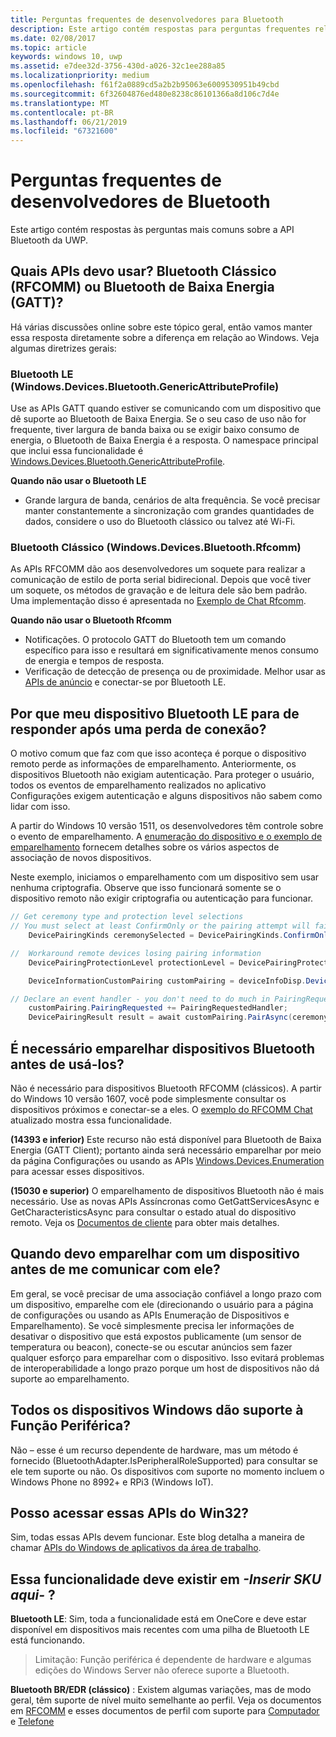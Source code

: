 ```yaml
---
title: Perguntas frequentes de desenvolvedores para Bluetooth
description: Este artigo contém respostas para perguntas frequentes relacionadas às APIs Bluetooth da UWP.
ms.date: 02/08/2017
ms.topic: article
keywords: windows 10, uwp
ms.assetid: e7dee32d-3756-430d-a026-32c1ee288a85
ms.localizationpriority: medium
ms.openlocfilehash: f61f2a0889cd5a2b2b95063e6009530951b49cbd
ms.sourcegitcommit: 6f32604876ed480e8238c86101366a8d106c7d4e
ms.translationtype: MT
ms.contentlocale: pt-BR
ms.lasthandoff: 06/21/2019
ms.locfileid: "67321600"
---
```

# <a name="bluetooth-developer-faq"></a>Perguntas frequentes de desenvolvedores de Bluetooth

Este artigo contém respostas às perguntas mais comuns sobre a API Bluetooth da UWP.

## <a name="what-apis-do-i-use-bluetooth-classic-rfcomm-or-bluetooth-low-energy-gatt"></a>Quais APIs devo usar? Bluetooth Clássico (RFCOMM) ou Bluetooth de Baixa Energia (GATT)?
Há várias discussões online sobre este tópico geral, então vamos manter essa resposta diretamente sobre a diferença em relação ao Windows. Veja algumas diretrizes gerais:

### <a name="bluetooth-le-windowsdevicesbluetoothgenericattributeprofile"></a>Bluetooth LE (Windows.Devices.Bluetooth.GenericAttributeProfile)

Use as APIs GATT quando estiver se comunicando com um dispositivo que dê suporte ao Bluetooth de Baixa Energia. Se o seu caso de uso não for frequente, tiver largura de banda baixa ou se exigir baixo consumo de energia, o Bluetooth de Baixa Energia é a resposta. O namespace principal que inclui essa funcionalidade é [Windows.Devices.Bluetooth.GenericAttributeProfile](https://docs.microsoft.com/en-us/uwp/api/Windows.Devices.Bluetooth.GenericAttributeProfile). 

**Quando não usar o Bluetooth LE**
- Grande largura de banda, cenários de alta frequência. Se você precisar manter constantemente a sincronização com grandes quantidades de dados, considere o uso do Bluetooth clássico ou talvez até Wi-Fi. 

### <a name="bluetooth-classic-windowsdevicesbluetoothrfcomm"></a>Bluetooth Clássico (Windows.Devices.Bluetooth.Rfcomm)

As APIs RFCOMM dão aos desenvolvedores um soquete para realizar a comunicação de estilo de porta serial bidirecional. Depois que você tiver um soquete, os métodos de gravação e de leitura dele são bem padrão. Uma implementação disso é apresentada no [Exemplo de Chat Rfcomm](https://github.com/Microsoft/Windows-universal-samples/tree/dev/Samples/BluetoothRfcommChat). 

**Quando não usar o Bluetooth Rfcomm** 
- Notificações. O protocolo GATT do Bluetooth tem um comando específico para isso e resultará em significativamente menos consumo de energia e tempos de resposta. 
- Verificação de detecção de presença ou de proximidade. Melhor usar as [APIs de anúncio](https://docs.microsoft.com/en-us/uwp/api/windows.devices.bluetooth.advertisement) e conectar-se por Bluetooth LE. 


## <a name="why-does-my-bluetooth-le-device-stop-responding-after-a-disconnect"></a>Por que meu dispositivo Bluetooth LE para de responder após uma perda de conexão?

O motivo comum que faz com que isso aconteça é porque o dispositivo remoto perde as informações de emparelhamento. Anteriormente, os dispositivos Bluetooth não exigiam autenticação. Para proteger o usuário, todos os eventos de emparelhamento realizados no aplicativo Configurações exigem autenticação e alguns dispositivos não sabem como lidar com isso. 

A partir do Windows 10 versão 1511, os desenvolvedores têm controle sobre o evento de emparelhamento. A [enumeração do dispositivo e o exemplo de emparelhamento](https://github.com/Microsoft/Windows-universal-samples/tree/master/Samples/DeviceEnumerationAndPairing) fornecem detalhes sobre os vários aspectos de associação de novos dispositivos.

Neste exemplo, iniciamos o emparelhamento com um dispositivo sem usar nenhuma criptografia. Observe que isso funcionará somente se o dispositivo remoto não exigir criptografia ou autenticação para funcionar.

```csharp
// Get ceremony type and protection level selections
// You must select at least ConfirmOnly or the pairing attempt will fail
    DevicePairingKinds ceremonySelected = DevicePairingKinds.ConfirmOnly;

//  Workaround remote devices losing pairing information
    DevicePairingProtectionLevel protectionLevel = DevicePairingProtectionLevel.None

    DeviceInformationCustomPairing customPairing = deviceInfoDisp.DeviceInformation.Pairing.Custom;

// Declare an event handler - you don't need to do much in PairingRequestedHandler since the ceremony is "None"
    customPairing.PairingRequested += PairingRequestedHandler;
    DevicePairingResult result = await customPairing.PairAsync(ceremonySelected, protectionLevel);
```

## <a name="do-i-have-to-pair-bluetooth-devices-before-using-them"></a>É necessário emparelhar dispositivos Bluetooth antes de usá-los?

Não é necessário para dispositivos Bluetooth RFCOMM (clássicos). A partir do Windows 10 versão 1607, você pode simplesmente consultar os dispositivos próximos e conectar-se a eles. O [exemplo do RFCOMM Chat](https://github.com/Microsoft/Windows-universal-samples/tree/dev/Samples/BluetoothRfcommChat) atualizado mostra essa funcionalidade. 

**(14393 e inferior)** Este recurso não está disponível para Bluetooth de Baixa Energia (GATT Client); portanto ainda será necessário emparelhar por meio da página Configurações ou usando as APIs [Windows.Devices.Enumeration](https://docs.microsoft.com/uwp/api/windows.devices.enumeration) para acessar esses dispositivos.

**(15030 e superior)** O emparelhamento de dispositivos Bluetooth não é mais necessário. Use as novas APIs Assíncronas como GetGattServicesAsync e GetCharacteristicsAsync para consultar o estado atual do dispositivo remoto. Veja os [Documentos de cliente](gatt-client.md) para obter mais detalhes. 

## <a name="when-should-i-pair-with-a-device-before-communicating-with-it"></a>Quando devo emparelhar com um dispositivo antes de me comunicar com ele?
Em geral, se você precisar de uma associação confiável a longo prazo com um dispositivo, emparelhe com ele (direcionando o usuário para a página de configurações ou usando as APIs Enumeração de Dispositivos e Emparelhamento). Se você simplesmente precisa ler informações de desativar o dispositivo que está expostos publicamente (um sensor de temperatura ou beacon), conecte-se ou escutar anúncios sem fazer qualquer esforço para emparelhar com o dispositivo. Isso evitará problemas de interoperabilidade a longo prazo porque um host de dispositivos não dá suporte ao emparelhamento. 

## <a name="do-all-windows-devices-support-peripheral-role"></a>Todos os dispositivos Windows dão suporte à Função Periférica?

Não – esse é um recurso dependente de hardware, mas um método é fornecido (BluetoothAdapter.IsPeripheralRoleSupported) para consultar se ele tem suporte ou não.  Os dispositivos com suporte no momento incluem o Windows Phone no 8992+ e RPi3 (Windows IoT). 

## <a name="can-i-access-these-apis-from-win32"></a>Posso acessar essas APIs do Win32?

Sim, todas essas APIs devem funcionar. Este blog detalha a maneira de chamar [APIs do Windows de aplicativos da área de trabalho](https://blogs.windows.com/buildingapps/2017/01/25/calling-windows-10-apis-desktop-application/). 
## <a name="is-this-functionality-supposed-to-exist-on--insert-sku-here-"></a>Essa funcionalidade deve existir em *-Inserir SKU aqui-* ?

**Bluetooth LE**: Sim, toda a funcionalidade está em OneCore e deve estar disponível em dispositivos mais recentes com uma pilha de Bluetooth LE está funcionando. 
> Limitação: Função periférica é dependente de hardware e algumas edições do Windows Server não oferece suporte a Bluetooth. 

**Bluetooth BR/EDR (clássico)** : Existem algumas variações, mas de modo geral, têm suporte de nível muito semelhante ao perfil. Veja os documentos em [RFCOMM](send-or-receive-files-with-rfcomm.md) e esses documentos de perfil com suporte para [Computador](https://support.microsoft.com/en-us/help/10568/windows-10-supported-bluetooth-profiles) e [Telefone](https://support.microsoft.com/products/windows?os=windows-10-mobile)

